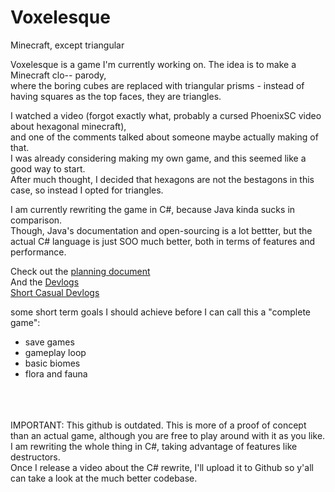 # Voxelesque
Minecraft, except triangular

Voxelesque is a game I'm currently working on. The idea is to make a Minecraft clo-- parody, <br>
where the boring cubes are replaced with triangular prisms - instead of having squares as the top faces, they are triangles.

I watched a video (forgot exactly what, probably a cursed PhoenixSC video about hexagonal minecraft), <br>
and one of the comments talked about someone maybe actually making of that. <br>
I was already considering making my own game, and this seemed like a good way to start.<br>
After much thought, I decided that hexagons are not the bestagons in this case, so instead I opted for triangles.

I am currently rewriting the game in C#, because Java kinda sucks in comparison.<br>
Though, Java's documentation and open-sourcing is a lot bettter,
but the actual C# language is just SOO much better, both in terms of features and performance.

Check out the [planning document](https://docs.google.com/document/d/1Fdh-ZeGf8YEUFWpwgS4D_PbiXnAFNS3MLjdPwnYaDAo) <br>
And the [Devlogs](https://youtu.be/M8LMCoB7KTM) <br>
[Short Casual Devlogs](https://www.youtube.com/channel/UCm83QMQFK20LsBOCGx5jYHA/videos)<br>

some short term goals I should achieve before I can call this a "complete game":<br>
- save games<br>
- gameplay loop<br>
- basic biomes <br>
- flora and fauna <br>

<br><br><br>
IMPORTANT: This github is outdated. This is more of a proof of concept than an actual game, although you are free to play around with it as you like.
I am rewriting the whole thing in C#, taking advantage of features like destructors.<br>
Once I release a video about the C# rewrite, I'll upload it to Github so y'all can take a look at the much better codebase.
